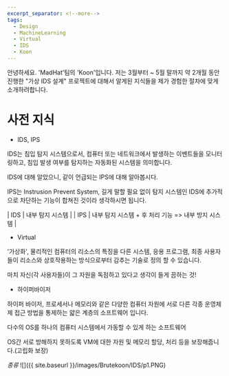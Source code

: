 ```yaml
---
excerpt_separator: <!--more-->
tags:
  - Design
  - MachineLearning
  - Virtual
  - IDS
  - Koon
---
```


안녕하세요. 'MadHat'팀의 'Koon'입니다. 저는 3월부터 ~ 5월 말까지 약 2개월 동안 진행한 "가상 IDS 설계" 프로젝트에 대해서 알게된 지식들을 제가 경험한 절차에 맞게 소개하려합니다.


<!--more-->

# 사전 지식
* IDS, IPS  

IDS는 침입 탐지 시스템으로서, 컴퓨터 또는 네트워크에서 발생하는 이벤트들을 모니터링하고, 침입 발생 여부를 탐지하는 자동화된 시스템을 의미합니다.  

IDS에 대해 알았으니, 같이 언급되는 IPS에 대해 알아봅시다.  

IPS는 Instrusion Prevent System, 길게 말할 필요 없이 탐지 시스템인 IDS에 추가적으로 차단하는 기능이 합쳐진 것이라 생각하시면 됩니다.  

| IDS | 내부 탐지 시스템 |
| IPS | 내부 탐지 시스템 + 후 처리 기능 => 내부 방지 시스템 |

* Virtual  

'가상화', 물리적인 컴퓨터의 리소스의 특징을 다른 시스템, 응용 프로그램, 최종 사용자들이 리소스와 상호작용하는 방식으로부터 감추는 기술로 정의 할 수 있습니다.  

마치 자신(각 사용자들)이 그 자원을 독점하고 있다고 생각이 들게 끔하는 것!  

* 하이퍼바이저  

하이퍼 바이저, 프로세서나 메모리와 같은 다양한 컴퓨터 자원에 서로 다른 각종 운영체제 접근 방법을 통제하는 얇은 계층의 소프트웨어 입니다.  

다수의 OS를 하나의 컴퓨터 시스템에서 가동할 수 있게 하는 소프트웨어  

OS간 서로 방해하지 못하도록 VM에 대한 자원 및 메모리 할당, 처리 등을 보장해줍니다.(고립화 보장)  

*종류*
![]({{ site.baseurl }}/images/Brutekoon/IDS/p1.PNG)

